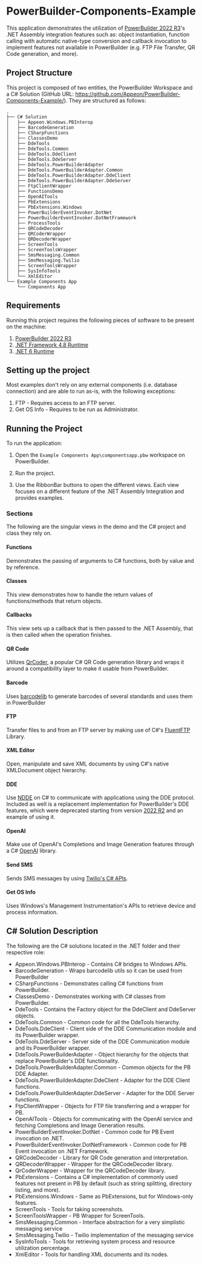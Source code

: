 # PowerBuilder-Components-Example 

This application demonstrates the utilization of [PowerBuilder 2022 R3](https://www.appeon.com/products/powerbuilder)'s .NET Assembly integration features such as: object instantiation, function calling with automatic native-type conversion and callback invocation to implement features not available in PowerBuilder (e.g. FTP File Transfer, QR Code generation, and more).

## Project Structure

This project is composed of two entities, the PowerBuilder Workspace and a C# Solution (GitHub URL: https://github.com/Appeon/PowerBuilder-Components-Example/). They are structured as follows:

```
.
├── C# Solution
│   ├── Appeon.Windows.PBInterop
│   ├── BarcodeGeneration
│   ├── CSharpFunctions
│   ├── ClassesDemo
│   ├── DdeTools
│   ├── DdeTools.Common
│   ├── DdeTools.DdeClient
│   ├── DdeTools.DdeServer
│   ├── DdeTools.PowerBuilderAdapter
│   ├── DdeTools.PowerBuilderAdapter.Common
│   ├── DdeTools.PowerBuilderAdapter.DdeClient
│   ├── DdeTools.PowerBuilderAdapter.DdeServer
│   ├── FtpClientWrapper
│   ├── FunctionsDemo
│   ├── OpenAITools
│   ├── PbExtensions
│   ├── PbExtensions.Windows
│   ├── PowerBuilderEventInvoker.DotNet
│   ├── PowerBuilderEventInvoker.DotNetFramework
│   ├── ProcessTools
│   ├── QRCodeDecoder
│   ├── QRCoderWrapper
│   ├── QRDecoderWrapper
│   ├── ScreenTools
│   ├── ScreenToolsWrapper
│   ├── SmsMessaging.Common
│   ├── SmsMessaging.Twilio
│   ├── ScreenToolsWrapper
│   ├── SysInfoTools
│   └── XmlEditor
└── Example Components App
    └── Components App
```

## Requirements

Running this project requires the following pieces of software to be present on the machine:

1. [PowerBuilder 2022 R3](https://www.appeon.com/products/powerbuilder) 
2. [.NET Framework 4.8 Runtime ](https://dotnet.microsoft.com/en-us/download/dotnet-framework/net48) 
3. [.NET 6 Runtime](https://dotnet.microsoft.com/en-us/download/dotnet/6.0)

## Setting up the project

Most examples don't rely on any external components (i.e. database connection) and are able to run as-is, with the following exceptions:

1. FTP - Requires access to an FTP server.
2. Get OS Info - Requires to be run as Administrator.

## Running the Project

To run the application:

1. Open the `Example Components App\componentsapp.pbw` workspace on PowerBuilder.

2. Run the project.

3. Use the RibbonBar buttons to open the different views. Each view focuses on a different feature of the .NET Assembly Integration and provides examples.

### Sections

The following are the singular views in the demo and the C# project and class they rely on.

#### Functions

Demonstrates the passing of arguments to C# functions, both by value and by reference.

#### Classes

This view demonstrates how to handle the return values of functions/methods that return objects.

#### Callbacks

This view sets up a callback that is then passed to the .NET Assembly, that is then called when the operation finishes. 

#### QR Code

Utilizes [QrCoder](https://github.com/codebude/QRCoder), a popular C# QR Code generation library and wraps it around a compatibility layer to make it usable from PowerBuilder.

#### Barcode

Uses [barcodelib](https://github.com/barnhill/barcodelib) to generate barcodes of several standards and uses them in PowerBuilder

#### FTP

Transfer files to and from an FTP server by making use of C#'s [FluentFTP](https://github.com/robinrodricks/FluentFTP) Library.

#### XML Editor

Open, manipulate and save XML documents by using C#'s native XMLDocument object hierarchy.

#### DDE

Use [NDDE](https://github.com/anphonic/NDde) on C# to communicate with applications using the DDE protocol. Included as well is a replacement implementation for PowerBuilder's DDE features, which were deprecated starting from version [2022 R2](https://docs.appeon.com/pb/whats_new/Discontinued_Obsolete_features.html) and an example of using it.

#### OpenAI

Make use of OpenAI's Completions and Image Generation features through a C# [OpenAI](https://github.com/betalgo/openai) library.

#### Send SMS

Sends SMS messages by using [Twilio's C# APIs](https://github.com/twilio/twilio-csharp).

#### Get OS Info

Uses Windows's Management Instrumentation's APIs to retrieve device and process information.

## C# Solution Description

The following are the C# solutions located in the .NET folder and their respective role:

- Appeon.Windows.PBInterop - Contains C# bridges to Windows APIs.
- BarcodeGeneration - Wraps barcodelib utils so it can be used from PowerBuilder
- CSharpFunctions - Demonstrates calling C# functions from PowerBuilder.
- ClassesDemo - Demonstrates working with C# classes from PowerBuilder.
- DdeTools - Contains the Factory object for the DdeClient and DdeServer objects.
- DdeTools.Common - Common code for all the DdeTools hierarchy.
- DdeTools.DdeClient - Client side of the DDE Communication module and its PowerBuilder wrapper.
- DdeTools.DdeServer - Server side of the DDE Communication module and its PowerBuilder wrapper.
- DdeTools.PowerBuilderAdapter - Object hierarchy for the objects that replace PowerBuilder's DDE functionality.
- DdeTools.PowerBuilderAdapter.Common - Common objects for the PB DDE Adapter.
- DdeTools.PowerBuilderAdapter.DdeClient - Adapter for the DDE Client functions.
- DdeTools.PowerBuilderAdapter.DdeServer - Adapter for the DDE Server functions.
- FtpClientWrapper - Objects for FTP file transferring and a wrapper for PB.
- OpenAITools - Objects for communicating with the OpenAI service and fetching Completions and Image Generation results.
- PowerBuilderEventInvoker.DotNet - Common code for PB Event invocation on .NET.
- PowerBuilderEventInvoker.DotNetFramework - Common code for PB Event invocation on .NET Framework.
- QRCodeDecoder - Library for QR Code generation and interpretation.
- QRDecoderWrapper - Wrapper for the QRCodeDecoder library.
- QrCoderWrapper - Wrapper for the QRCodeDecoder library.
- PbExtensions - Contains a C# implementation of commonly used features not present in PB by default (such as string splitting, directory listing, and more).
- PbExtensions.Windows - Same as PbExtensions, but for Windows-only features.
- ScreenTools - Tools for taking screenshots.
- ScreenToolsWrapper - PB Wrapper for ScreenTools.
- SmsMessaging.Common - Interface abstraction for a very simplistic messaging service
- SmsMessaging.Twilio - Twilio implementation of the messaging service
- SysInfoTools - Tools for retrieving system process and resource utilization percentage.
- XmlEditor - Tools for handling XML documents and its nodes.
